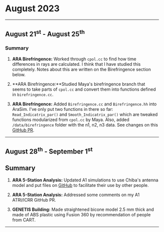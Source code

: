# August 2023

---

## August 21<sup>st</sup> - August 25<sup>th</sup>

### Summary

1. **ARA Birefringence:** Worked through `cpol.cc` to find how time differences in rays are calculated. I think that I have studied this completely. Notes about this are written on the Birefringence section below.  

2. **ARA Birefringence:**Studied Maya's birefringence branch that seems to take parts of `cpol.cc` and convert them into functions defined in `birefringence.cc`.

3. **ARA Birefringence:** Added `Birefringence.cc` and `Birefringence.hh` into AraSim. I've only put two functions in there so far: `Read_Indicatrix_par()` and `Smooth_Indicatrix_par()` which are tweaked functions modularized from `cpol.cc` by Maya. Also, added `/data/birefringence` folder with the n1, n2, n3 data. See changes on this [GitHub PR](https://github.com/AlanSalcedo/AraSim/tree/Birefringence_Alan_New). 

--- 

## August 28<sup>th</sup> - September 1<sup>st</sup>

## Summary

1. **ARA 5-Station Analysis:** Updated A1 simulations to use Chiba's antenna model and put files on [GitHub](https://github.com/AlanSalcedo/A1_simulations) to facilitate their use by other people.

2. **ARA 5-Station Analysis:** Addressed some comments on my A1 ATRI/ICRR GitHub PR.

3. **GENETIS Building:** Made straightened bicone model 2.5 mm thick and made of ABS plastic using Fusion 360 by recommendation of people from CART.

---
